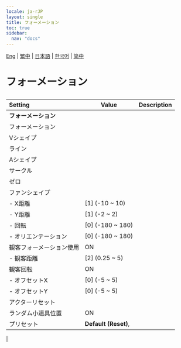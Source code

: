 ```yaml
---
locale: ja-rJP
layout: single
title: フォーメーション
toc: true
sidebar:
  nav: "docs"
---
```

[Eng](/dancexr/menu/2025.4/actors/formation.md) | [繁中](/tw/dancexr/menu/2025.4/actors/formation.md) | [日本語](/jp/dancexr/menu/2025.4/actors/formation.md) | [한국어](/kr/dancexr/menu/2025.4/actors/formation.md) | [简中](/zh/dancexr/menu/2025.4/actors/formation.md)
# フォーメーション
## 
| Setting | Value | Description |
| :--- | --- | :--- |
|**フォーメーション** | | 
| フォーメーション || 
| Vシェイプ || 
| ライン || 
| Aシェイプ || 
| サークル || 
| ゼロ || 
| ファンシェイプ || 
|- X距離| [1] (-10 ~ 10) | 
|- Y距離| [1] (-2 ~ 2) | 
|- 回転| [0] (-180 ~ 180) | 
|- オリエンテーション| [0] (-180 ~ 180) | 
| 観客フォーメーション使用 | ON | 
|- 観客距離| [2] (0.25 ~ 5) | 
| 観客回転 | ON | 
|- オフセットX| [0] (-5 ~ 5) | 
|- オフセットY| [0] (-5 ~ 5) | 
| アクターリセット || 
| ランダム小道具位置 | ON | 
| プリセット |  **Default (Reset)**,  |  |
|
